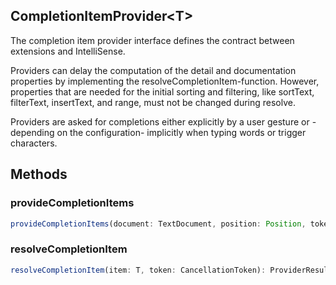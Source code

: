 ## CompletionItemProvider&lt;T&gt;

The completion item provider interface defines the contract between extensions and IntelliSense.

Providers can delay the computation of the detail and documentation properties by implementing the resolveCompletionItem-function. However, properties that are needed for the initial sorting and filtering, like sortText, filterText, insertText, and range, must not be changed during resolve.

Providers are asked for completions either explicitly by a user gesture or -depending on the configuration- implicitly when typing words or trigger characters.

## Methods

### provideCompletionItems

```typescript
provideCompletionItems(document: TextDocument, position: Position, token: CancellationToken, context: CompletionContext): ProviderResult<CompletionList<T> | T[]>
```

### resolveCompletionItem

```typescript
resolveCompletionItem(item: T, token: CancellationToken): ProviderResult<T>
```

[CompletionList]: CompletionListT.md
[ProviderResult]: ProviderResultT.md
[CompletionContext]: CompletionContext.md
[Position]: Position.md
[TextDocument]: TextDocument.md
[CancellationToken]: CancellationToken.md
